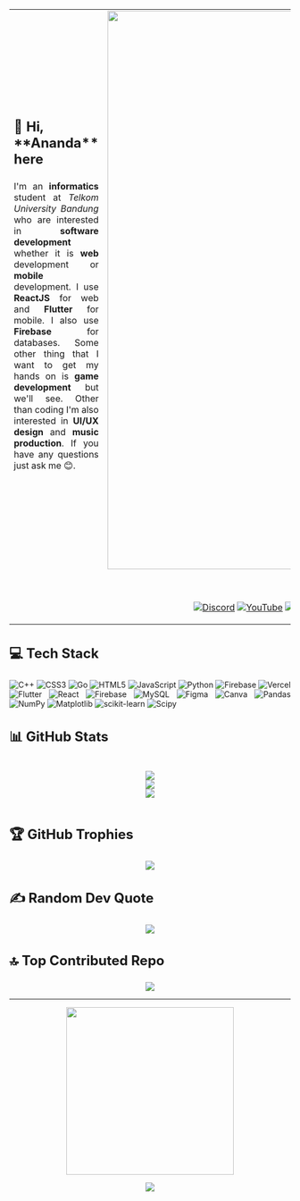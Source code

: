 <table>
  <tr>
    <td>
        <h3 style="font-size:24px;">👋 Hi, **Ananda** here</h3>
        <div align="justify">

I'm an **informatics** student at _Telkom University Bandung_ who are interested in **software development** whether it is **web** development or **mobile** development. I use **ReactJS** for web and **Flutter** for mobile. I also use **Firebase** for databases. Some other thing that I want to get my hands on is **game development** but we'll see. Other than coding I'm also interested in **UI/UX design** and **music production**. If you have any questions just ask me 😊.   
        </div>
    </td>
    <td>
        <img src="https://github.com/user-attachments/assets/671c2f60-dd8a-4135-9e1f-01037a574195" width="1000"/>
    </td>
  </tr>
  <tr>
    <td colspan="2">
        <div align="center">
    
[![Portfolio](https://img.shields.io/badge/Portfolio-%23000000.svg?style=for-the-badge&logo=vercel&logoColor=white)](https://portfolio-website-henna-three.vercel.app/)
        </div>
        <div align="center">
      
[![Discord](https://img.shields.io/badge/Discord-%237289DA.svg?style=for-the-badge&logo=discord&logoColor=white)](https://discord.gg/discordapp.com/users/525228460956844052) 
[![YouTube](https://img.shields.io/badge/YouTube-%23FF0000.svg?style=for-the-badge&logo=YouTube&logoColor=white)](https://youtube.com/@@anandaartiwidigdo2703) 
[![LinkedIn](https://img.shields.io/badge/LinkedIn-%230077B5.svg?style=for-the-badge&logo=linkedin&logoColor=white)](https://linkedin.com/in/ananda-arti-widigdo)
[![Instagram](https://img.shields.io/badge/Instagram-%23E4405F.svg?style=for-the-badge&logo=Instagram&logoColor=white)](https://instagram.com/anandaaw17)
[![Spotify](https://img.shields.io/badge/Spotify-%231ED760.svg?style=for-the-badge&logo=Spotify&logoColor=white)](https://open.spotify.com/user/31b44bpk6rs6ma44htsr5madawfi) 
[![Soundcloud](https://img.shields.io/badge/Soundcloud-%23FF8800.svg?style=for-the-badge&logo=Soundcloud&logoColor=white)](https://soundcloud.com/ndaaw) 
        </div>
    </td>
  </tr>
</table>

<!--<h3 style="font-size:24px;">🌐 Socials</h3>-->
<!--<div align="center">-->

<!--[![Discord](https://img.shields.io/badge/Discord-%237289DA.svg?logo=discord&logoColor=white)](https://discord.gg/discordapp.com/users/525228460956844052) [![Instagram](https://img.shields.io/badge/Instagram-%23E4405F.svg?logo=Instagram&logoColor=white)](https://instagram.com/anandaaw17) [![LinkedIn](https://img.shields.io/badge/LinkedIn-%230077B5.svg?logo=linkedin&logoColor=white)](https://linkedin.com/in/ananda-arti-widigdo) [![YouTube](https://img.shields.io/badge/YouTube-%23FF0000.svg?logo=YouTube&logoColor=white)](https://youtube.com/@@anandaartiwidigdo2703) -->
<!--</div>-->

<h3 style="font-size:24px;">💻 Tech Stack</h3>
<div align="justify">

![C++](https://img.shields.io/badge/c++-%2300599C.svg?style=for-the-badge&logo=c%2B%2B&logoColor=white) ![CSS3](https://img.shields.io/badge/css3-%231572B6.svg?style=for-the-badge&logo=css3&logoColor=white) ![Go](https://img.shields.io/badge/go-%2300ADD8.svg?style=for-the-badge&logo=go&logoColor=white) ![HTML5](https://img.shields.io/badge/html5-%23E34F26.svg?style=for-the-badge&logo=html5&logoColor=white) ![JavaScript](https://img.shields.io/badge/javascript-%23323330.svg?style=for-the-badge&logo=javascript&logoColor=%23F7DF1E) ![Python](https://img.shields.io/badge/python-3670A0?style=for-the-badge&logo=python&logoColor=ffdd54) ![Firebase](https://img.shields.io/badge/firebase-%23039BE5.svg?style=for-the-badge&logo=firebase) ![Vercel](https://img.shields.io/badge/vercel-%23000000.svg?style=for-the-badge&logo=vercel&logoColor=white) ![Flutter](https://img.shields.io/badge/Flutter-%2302569B.svg?style=for-the-badge&logo=Flutter&logoColor=white) ![React](https://img.shields.io/badge/react-%2320232a.svg?style=for-the-badge&logo=react&logoColor=%2361DAFB) ![Firebase](https://img.shields.io/badge/firebase-a08021?style=for-the-badge&logo=firebase&logoColor=ffcd34) ![MySQL](https://img.shields.io/badge/mysql-4479A1.svg?style=for-the-badge&logo=mysql&logoColor=white) ![Figma](https://img.shields.io/badge/figma-%23F24E1E.svg?style=for-the-badge&logo=figma&logoColor=white) ![Canva](https://img.shields.io/badge/Canva-%2300C4CC.svg?style=for-the-badge&logo=Canva&logoColor=white) ![Pandas](https://img.shields.io/badge/pandas-%23150458.svg?style=for-the-badge&logo=pandas&logoColor=white) ![NumPy](https://img.shields.io/badge/numpy-%23013243.svg?style=for-the-badge&logo=numpy&logoColor=white) ![Matplotlib](https://img.shields.io/badge/Matplotlib-%23ffffff.svg?style=for-the-badge&logo=Matplotlib&logoColor=black) ![scikit-learn](https://img.shields.io/badge/scikit--learn-%23F7931E.svg?style=for-the-badge&logo=scikit-learn&logoColor=white) ![Scipy](https://img.shields.io/badge/SciPy-%230C55A5.svg?style=for-the-badge&logo=scipy&logoColor=%white)
</div>

<h3 style="font-size:24px;">📊 GitHub Stats</h3>
<div align="center" style="display: flex;justify-content: center;">

![](https://github-readme-stats.vercel.app/api?username=ananda17gb&theme=gruvbox&hide_border=false&include_all_commits=false&count_private=false) \
![](https://github-readme-streak-stats.herokuapp.com/?user=ananda17gb&theme=gruvbox&hide_border=false) \
![](https://github-readme-stats.vercel.app/api/top-langs/?username=ananda17gb&theme=gruvbox&hide_border=false&include_all_commits=false&count_private=false&layout=compact)
</div>

<h3 style="font-size:24px;">🏆 GitHub Trophies</h3>
<div align="center">

![](https://github-profile-trophy.vercel.app/?username=ananda17gb&theme=gruvbox&no-frame=false&no-bg=true&margin-w=4)
</div>

<h3 style="font-size:24px;">✍️ Random Dev Quote</h3>
<div align="center">

![](https://quotes-github-readme.vercel.app/api?type=horizontal&theme=gruvbox)
</div>

<h3 style="font-size:24px;">🔝 Top Contributed Repo</h3>
<div align="center">

![](https://github-contributor-stats.vercel.app/api?username=ananda17gb&limit=5&theme=gruvbox&combine_all_yearly_contributions=true)
</div>

<hr/>
<div align="center">
<img src="https://gifdb.com/images/high/lonely-spongebob-meme-a86er4dq5rntdzii.gif" width="300"/>

[![](https://visitcount.itsvg.in/api?id=ananda17gb&icon=5&color=2)](https://visitcount.itsvg.in)
</div>
